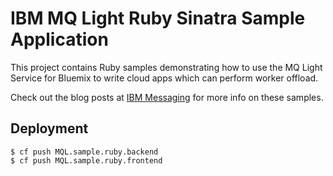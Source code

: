 # IBM MQ Light Ruby Sinatra Sample Application

This project contains Ruby samples demonstrating how to use the MQ Light
Service for Bluemix to write cloud apps which can perform worker offload.

Check out the blog posts at [IBM Messaging](https://developer.ibm.com/messaging/blogs/)
for more info on these samples.

## Deployment

```
$ cf push MQL.sample.ruby.backend
$ cf push MQL.sample.ruby.frontend
```
